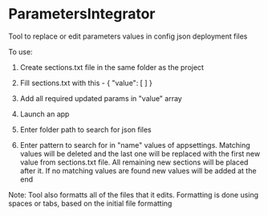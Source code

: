 # ParametersIntegrator

Tool to replace or edit parameters values in config json deployment files

To use:
1) Create sections.txt file in the same folder as the project
2) Fill sections.txt with this - 
{
    "value": [
    ]
}

3) Add all required updated params in "value" array
4) Launch an app
5) Enter folder path to search for json files
6) Enter pattern to search for in "name" values of appsettings. Matching values will be deleted and the last one will be replaced with the first new value from sections.txt file.
All remaining new sections will be placed after it. If no matching values are found new values will be added at the end

Note: 
Tool also formatts all of the files that it edits. Formatting is done using spaces or tabs, based on the initial file formatting

